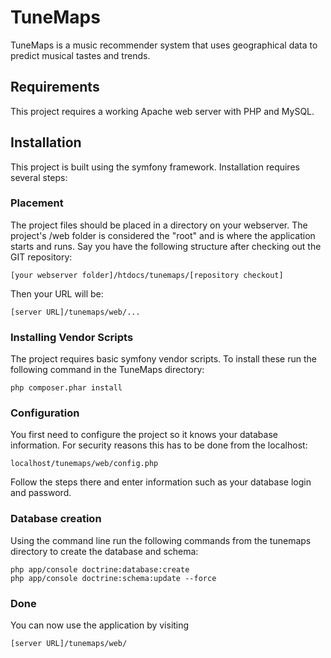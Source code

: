 # TuneMaps
TuneMaps is a music recommender system that uses geographical data to predict musical tastes and trends.

## Requirements
This project requires a working Apache web server with PHP and MySQL.

## Installation
This project is built using the symfony framework. Installation requires several steps:

### Placement
The project files should be placed in a directory on your webserver. The project's /web folder is considered the "root" and is where the application starts and runs. Say you have the following structure after checking out the GIT repository:
```
[your webserver folder]/htdocs/tunemaps/[repository checkout]
```
Then your URL will be:
```
[server URL]/tunemaps/web/...
```

### Installing Vendor Scripts
The project requires basic symfony vendor scripts. To install these run the following command in the TuneMaps directory:
```
php composer.phar install
```

### Configuration
You first need to configure the project so it knows your database information. For security reasons this has to be done from the localhost:
```
localhost/tunemaps/web/config.php
```

Follow the steps there and enter information such as your database login and password.

### Database creation
Using the command line run the following commands from the tunemaps directory to create the database and schema:
```
php app/console doctrine:database:create
php app/console doctrine:schema:update --force
```

### Done
You can now use the application by visiting
```
[server URL]/tunemaps/web/
```
